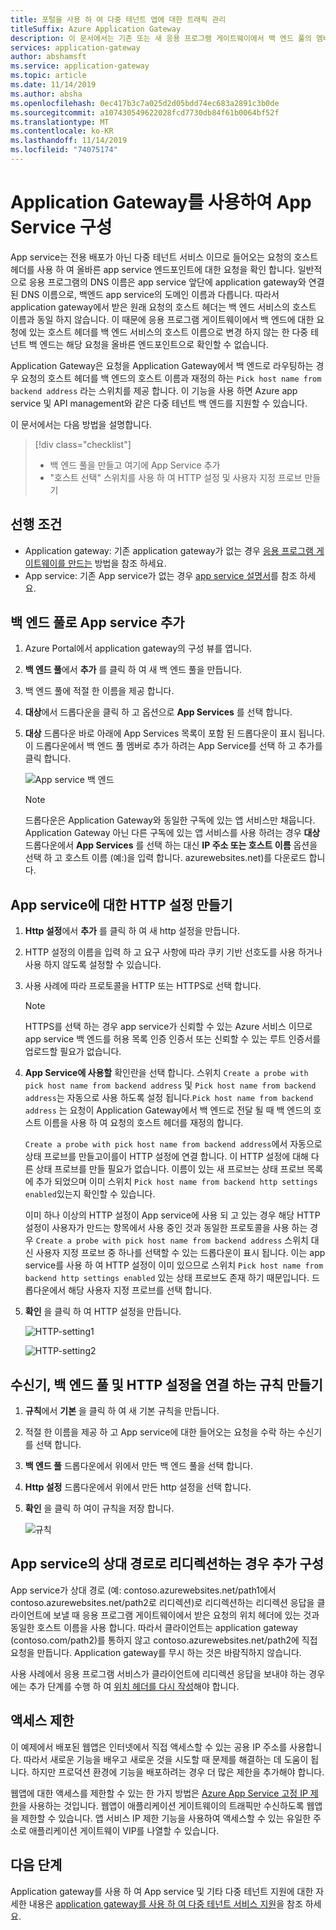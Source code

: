 ```yaml
---
title: 포털을 사용 하 여 다중 테넌트 앱에 대한 트래픽 관리
titleSuffix: Azure Application Gateway
description: 이 문서에서는 기존 또는 새 응용 프로그램 게이트웨이에서 백 엔드 풀의 멤버로 Azure 앱 서비스 웹 앱을 구성 하는 방법에 대한 지침을 제공 합니다.
services: application-gateway
author: abshamsft
ms.service: application-gateway
ms.topic: article
ms.date: 11/14/2019
ms.author: absha
ms.openlocfilehash: 0ec417b3c7a025d2d05bdd74ec683a2891c3b0de
ms.sourcegitcommit: a107430549622028fcd7730db84f61b0064bf52f
ms.translationtype: MT
ms.contentlocale: ko-KR
ms.lasthandoff: 11/14/2019
ms.locfileid: "74075174"
---
```

# <a name="configure-app-service-with-application-gateway"></a>Application Gateway를 사용하여 App Service 구성

App service는 전용 배포가 아닌 다중 테넌트 서비스 이므로 들어오는 요청의 호스트 헤더를 사용 하 여 올바른 app service 엔드포인트에 대한 요청을 확인 합니다. 일반적으로 응용 프로그램의 DNS 이름은 app service 앞단에 application gateway와 연결 된 DNS 이름으로, 백엔드 app service의 도메인 이름과 다릅니다. 따라서 application gateway에서 받은 원래 요청의 호스트 헤더는 백 엔드 서비스의 호스트 이름과 동일 하지 않습니다. 이 때문에 응용 프로그램 게이트웨이에서 백 엔드에 대한 요청에 있는 호스트 헤더를 백 엔드 서비스의 호스트 이름으로 변경 하지 않는 한 다중 테넌트 백 엔드는 해당 요청을 올바른 엔드포인트으로 확인할 수 없습니다.

Application Gateway은 요청을 Application Gateway에서 백 엔드로 라우팅하는 경우 요청의 호스트 헤더를 백 엔드의 호스트 이름과 재정의 하는 `Pick host name from backend address` 라는 스위치를 제공 합니다. 이 기능을 사용 하면 Azure app service 및 API management와 같은 다중 테넌트 백 엔드를 지원할 수 있습니다. 

이 문서에서는 다음 방법을 설명합니다.

> [!div class="checklist"]
>
> - 백 엔드 풀을 만들고 여기에 App Service 추가
> - "호스트 선택" 스위치를 사용 하 여 HTTP 설정 및 사용자 지정 프로브 만들기

## <a name="prerequisites"></a>선행 조건

- Application gateway: 기존 application gateway가 없는 경우 [응용 프로그램 게이트웨이를 만드는](https://docs.microsoft.com/azure/application-gateway/quick-create-portal) 방법을 참조 하세요.
- App service: 기존 App service가 없는 경우 [app service 설명서](https://docs.microsoft.com/azure/app-service/)를 참조 하세요.

## <a name="add-app-service-as-backend-pool"></a>백 엔드 풀로 App service 추가

1. Azure Portal에서 application gateway의 구성 뷰를 엽니다.

2. **백 엔드 풀**에서 **추가** 를 클릭 하 여 새 백 엔드 풀을 만듭니다.

3. 백 엔드 풀에 적절 한 이름을 제공 합니다. 

4. **대상**에서 드롭다운을 클릭 하 고 옵션으로 **App Services** 를 선택 합니다.

5. **대상** 드롭다운 바로 아래에 App Services 목록이 포함 된 드롭다운이 표시 됩니다. 이 드롭다운에서 백 엔드 풀 멤버로 추가 하려는 App Service를 선택 하 고 추가를 클릭 합니다.

   ![App service 백 엔드](./media/configure-web-app-portal/backendpool.png)
   
   > [!NOTE]
   > 드롭다운은 Application Gateway와 동일한 구독에 있는 앱 서비스만 채웁니다. Application Gateway 아닌 다른 구독에 있는 앱 서비스를 사용 하려는 경우 **대상** 드롭다운에서 **App Services** 를 선택 하는 대신 **IP 주소 또는 호스트 이름** 옵션을 선택 하 고 호스트 이름 (예:)을 입력 합니다. azurewebsites.net)를 다운로드 합니다.

## <a name="create-http-settings-for-app-service"></a>App service에 대한 HTTP 설정 만들기

1. **Http 설정**에서 **추가** 를 클릭 하 여 새 http 설정을 만듭니다.

2. HTTP 설정의 이름을 입력 하 고 요구 사항에 따라 쿠키 기반 선호도를 사용 하거나 사용 하지 않도록 설정할 수 있습니다.

3. 사용 사례에 따라 프로토콜을 HTTP 또는 HTTPS로 선택 합니다. 

   > [!NOTE]
   > HTTPS를 선택 하는 경우 app service가 신뢰할 수 있는 Azure 서비스 이므로 app service 백 엔드를 허용 목록 인증 인증서 또는 신뢰할 수 있는 루트 인증서를 업로드할 필요가 없습니다.

4. **App Service에 사용할** 확인란을 선택 합니다. 스위치 `Create a probe with pick host name from backend address` 및 `Pick host name from backend address`는 자동으로 사용 하도록 설정 됩니다.`Pick host name from backend address` 는 요청이 Application Gateway에서 백 엔드로 전달 될 때 백 엔드의 호스트 이름을 사용 하 여 요청의 호스트 헤더를 재정의 합니다.  

   `Create a probe with pick host name from backend address`에서 자동으로 상태 프로브를 만들고이를이 HTTP 설정에 연결 합니다. 이 HTTP 설정에 대해 다른 상태 프로브를 만들 필요가 없습니다. <HTTP Setting name><Unique GUID> 이름이 있는 새 프로브는 상태 프로브 목록에 추가 되었으며 이미 스위치 `Pick host name from backend http settings enabled`있는지 확인할 수 있습니다.

   이미 하나 이상의 HTTP 설정이 App service에 사용 되 고 있는 경우 해당 HTTP 설정이 사용자가 만드는 항목에서 사용 중인 것과 동일한 프로토콜을 사용 하는 경우 `Create a probe with pick host name from backend address` 스위치 대신 사용자 지정 프로브 중 하나를 선택할 수 있는 드롭다운이 표시 됩니다. 이는 app service를 사용 하 여 HTTP 설정이 이미 있으므로 스위치 `Pick host name from backend http settings enabled` 있는 상태 프로브도 존재 하기 때문입니다. 드롭다운에서 해당 사용자 지정 프로브를 선택 합니다.

5. **확인** 을 클릭 하 여 HTTP 설정을 만듭니다.

   ![HTTP-setting1](./media/configure-web-app-portal/http-setting1.png)

   ![HTTP-setting2](./media/configure-web-app-portal/http-setting2.png)



## <a name="create-rule-to-tie-the-listener-backend-pool-and-http-setting"></a>수신기, 백 엔드 풀 및 HTTP 설정을 연결 하는 규칙 만들기

1. **규칙**에서 **기본** 을 클릭 하 여 새 기본 규칙을 만듭니다.

2. 적절 한 이름을 제공 하 고 App service에 대한 들어오는 요청을 수락 하는 수신기를 선택 합니다.

3. **백 엔드 풀** 드롭다운에서 위에서 만든 백 엔드 풀을 선택 합니다.

4. **Http 설정** 드롭다운에서 위에서 만든 http 설정을 선택 합니다.

5. **확인** 을 클릭 하 여이 규칙을 저장 합니다.

   ![규칙](./media/configure-web-app-portal/rule.png)

## <a name="additional-configuration-in-case-of-redirection-to-app-services-relative-path"></a>App service의 상대 경로로 리디렉션하는 경우 추가 구성

App service가 상대 경로 (예: contoso.azurewebsites.net/path1에서 contoso.azurewebsites.net/path2로 리디렉션)로 리디렉션하는 리디렉션 응답을 클라이언트에 보낼 때 응용 프로그램 게이트웨이에서 받은 요청의 위치 헤더에 있는 것과 동일한 호스트 이름을 사용 합니다. 따라서 클라이언트는 application gateway (contoso.com/path2)를 통하지 않고 contoso.azurewebsites.net/path2에 직접 요청을 만듭니다. Application gateway를 무시 하는 것은 바람직하지 않습니다.

사용 사례에서 응용 프로그램 서비스가 클라이언트에 리디렉션 응답을 보내야 하는 경우에는 추가 단계를 수행 하 여 [위치 헤더를 다시 작성](https://docs.microsoft.com/azure/application-gateway/troubleshoot-app-service-redirection-app-service-url#sample-configuration)해야 합니다.

## <a name="restrict-access"></a>액세스 제한

이 예제에서 배포된 웹앱은 인터넷에서 직접 액세스할 수 있는 공용 IP 주소를 사용합니다. 따라서 새로운 기능을 배우고 새로운 것을 시도할 때 문제를 해결하는 데 도움이 됩니다. 하지만 프로덕션 환경에 기능을 배포하려는 경우 더 많은 제한을 추가해야 합니다.

웹앱에 대한 액세스를 제한할 수 있는 한 가지 방법은 [Azure App Service 고정 IP 제한](../app-service/app-service-ip-restrictions.md)을 사용하는 것입니다. 웹앱이 애플리케이션 게이트웨이의 트래픽만 수신하도록 웹앱을 제한할 수 있습니다. 앱 서비스 IP 제한 기능을 사용하여 액세스할 수 있는 유일한 주소로 애플리케이션 게이트웨이 VIP를 나열할 수 있습니다.

## <a name="next-steps"></a>다음 단계

Application gateway를 사용 하 여 App service 및 기타 다중 테넌트 지원에 대한 자세한 내용은 [application gateway를 사용 하 여 다중 테넌트 서비스 지원](https://docs.microsoft.com/azure/application-gateway/application-gateway-web-app-overview)을 참조 하세요.
